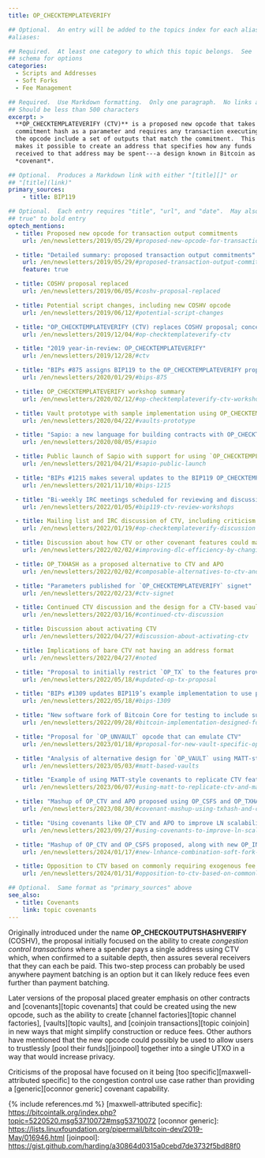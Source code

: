 ```yaml
---
title: OP_CHECKTEMPLATEVERIFY

## Optional.  An entry will be added to the topics index for each alias
#aliases:

## Required.  At least one category to which this topic belongs.  See
## schema for options
categories:
  - Scripts and Addresses
  - Soft Forks
  - Fee Management

## Required.  Use Markdown formatting.  Only one paragraph.  No links allowed.
## Should be less than 500 characters
excerpt: >
  **OP_CHECKTEMPLATEVERIFY (CTV)** is a proposed new opcode that takes a
  commitment hash as a parameter and requires any transaction executing
  the opcode include a set of outputs that match the commitment.  This
  makes it possible to create an address that specifies how any funds
  received to that address may be spent---a design known in Bitcoin as a
  *covenant*.

## Optional.  Produces a Markdown link with either "[title][]" or
## "[title](link)"
primary_sources:
    - title: BIP119

## Optional.  Each entry requires "title", "url", and "date".  May also use "feature:
## true" to bold entry
optech_mentions:
  - title: Proposed new opcode for transaction output commitments
    url: /en/newsletters/2019/05/29/#proposed-new-opcode-for-transaction-output-commitments

  - title: "Detailed summary: proposed transaction output commitments"
    url: /en/newsletters/2019/05/29/#proposed-transaction-output-commitments
    feature: true

  - title: COSHV proposal replaced
    url: /en/newsletters/2019/06/05/#coshv-proposal-replaced

  - title: Potential script changes, including new COSHV opcode
    url: /en/newsletters/2019/06/12/#potential-script-changes

  - title: "OP_CHECKTEMPLATEVERIFY (CTV) replaces COSHV proposal; concerns restated"
    url: /en/newsletters/2019/12/04/#op-checktemplateverify-ctv

  - title: "2019 year-in-review: OP_CHECKTEMPLATEVERIFY"
    url: /en/newsletters/2019/12/28/#ctv

  - title: "BIPs #875 assigns BIP119 to the OP_CHECKTEMPLATEVERIFY proposal"
    url: /en/newsletters/2020/01/29/#bips-875

  - title: OP_CHECKTEMPLATEVERIFY workshop summary
    url: /en/newsletters/2020/02/12/#op-checktemplateverify-ctv-workshop

  - title: Vault prototype with sample implementation using OP_CHECKTEMPLATEVERIFY
    url: /en/newsletters/2020/04/22/#vaults-prototype

  - title: "Sapio: a new language for building contracts with OP_CHECKTEMPLATEVERIFY"
    url: /en/newsletters/2020/08/05/#sapio

  - title: Public launch of Sapio with support for using `OP_CHECKTEMPLATEVERIFY`
    url: /en/newsletters/2021/04/21/#sapio-public-launch

  - title: "BIPs #1215 makes several updates to the BIP119 OP_CHECKTEMPLATEVERIFY proposal"
    url: /en/newsletters/2021/11/10/#bips-1215

  - title: "Bi-weekly IRC meetings scheduled for reviewing and discussing `OP_CHECKTEMPLATEVERIFY`"
    url: /en/newsletters/2022/01/05/#bip119-ctv-review-workshops

  - title: Mailing list and IRC discussion of CTV, including criticism and rebuttals
    url: /en/newsletters/2022/01/19/#op-checktemplateverify-discussion

  - title: Discussion about how CTV or other covenant features could make DLCs much more efficient
    url: /en/newsletters/2022/02/02/#improving-dlc-efficiency-by-changing-script

  - title: OP_TXHASH as a proposed alternative to CTV and APO
    url: /en/newsletters/2022/02/02/#composable-alternatives-to-ctv-and-apo

  - title: "Parameters published for `OP_CHECKTEMPLATEVERIFY` signet"
    url: /en/newsletters/2022/02/23/#ctv-signet

  - title: Continued CTV discussion and the design for a CTV-based vault
    url: /en/newsletters/2022/03/16/#continued-ctv-discussion

  - title: Discussion about activating CTV
    url: /en/newsletters/2022/04/27/#discussion-about-activating-ctv

  - title: Implications of bare CTV not having an address format
    url: /en/newsletters/2022/04/27/#noted

  - title: "Proposal to initially restrict `OP_TX` to the features provided by `OP_CTV`"
    url: /en/newsletters/2022/05/18/#updated-op-tx-proposal

  - title: "BIPs #1309 updates BIP119’s example implementation to use pythonic pseudocode"
    url: /en/newsletters/2022/05/18/#bips-1309

  - title: "New software fork of Bitcoin Core for testing to include support for CTV"
    url: /en/newsletters/2022/09/28/#bitcoin-implementation-designed-for-testing-soft-forks-on-signet

  - title: "Proposal for `OP_UNVAULT` opcode that can emulate CTV"
    url: /en/newsletters/2023/01/18/#proposal-for-new-vault-specific-opcodes

  - title: "Analysis of alternative design for `OP_VAULT` using MATT-style covenants and CTV"
    url: /en/newsletters/2023/05/03/#matt-based-vaults

  - title: "Example of using MATT-style covenants to replicate CTV features"
    url: /en/newsletters/2023/06/07/#using-matt-to-replicate-ctv-and-manage-joinpools

  - title: "Mashup of OP_CTV and APO proposed using OP_CSFS and OP_TXHASH"
    url: /en/newsletters/2023/08/30/#covenant-mashup-using-txhash-and-csfs

  - title: "Using covenants like OP_CTV and APO to improve LN scalability"
    url: /en/newsletters/2023/09/27/#using-covenants-to-improve-ln-scalability

  - title: "Mashup of OP_CTV and OP_CSFS proposed, along with new OP_INTERNALKEY"
    url: /en/newsletters/2024/01/17/#new-lnhance-combination-soft-fork-proposed

  - title: Opposition to CTV based on commonly requiring exogenous fee
    url: /en/newsletters/2024/01/31/#opposition-to-ctv-based-on-commonly-requiring-exogenous-fees

## Optional.  Same format as "primary_sources" above
see_also:
  - title: Covenants
    link: topic covenants
---
```

Originally introduced under the name **OP_CHECKOUTPUTSHASHVERIFY**
(COSHV), the proposal initially focused on the ability to create
*congestion control transactions* where a spender pays a single
address using CTV which, when confirmed to a suitable depth, then
assures several receivers that they can each be paid.  This two-step
process can probably be used anywhere payment batching is an option
but it can likely reduce fees even further than payment batching.

Later versions of the proposal placed greater emphasis on other
contracts and [covenants][topic covenants] that could be created using
the new opcode, such as the ability to create [channel
factories][topic channel factories], [vaults][topic vaults], and
[coinjoin transactions][topic coinjoin] in new ways that might
simplify construction or reduce fees.  Other authors have mentioned
that the new opcode could possibly be used to allow users to
trustlessly [pool their funds][joinpool] together into a single UTXO
in a way that would increase privacy.

Criticisms of the proposal have focused on it being [too
specific][maxwell-attributed specific] to the congestion control
use case rather than providing a
[generic][oconnor generic] covenant capability.

{% include references.md %}
[maxwell-attributed specific]: https://bitcointalk.org/index.php?topic=5220520.msg53710072#msg53710072
[oconnor generic]:  https://lists.linuxfoundation.org/pipermail/bitcoin-dev/2019-May/016946.html
[joinpool]: https://gist.github.com/harding/a30864d0315a0cebd7de3732f5bd88f0
